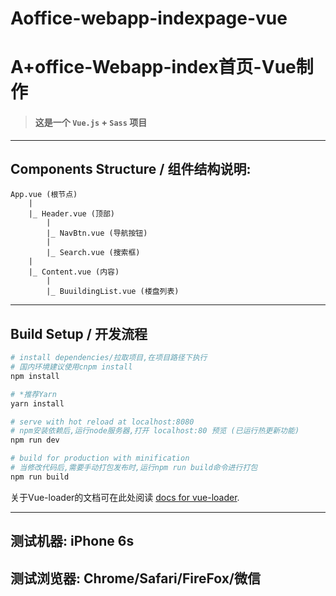 # Aoffice-webapp-indexpage-vue
# A+office-Webapp-index首页-Vue制作

> #### 这是一个 `Vue.js` + `Sass` 项目

***
## Components Structure / 组件结构说明:
```
App.vue (根节点)
    |
    |_ Header.vue (顶部)
        |
        |_ NavBtn.vue (导航按钮)
        |
        |_ Search.vue (搜索框)
    |
    |_ Content.vue (内容)
        |
        |_ BuuildingList.vue (楼盘列表)

```
***

## Build Setup / 开发流程

``` bash
# install dependencies/拉取项目,在项目路径下执行
# 国内环境建议使用cnpm install
npm install

# *推荐Yarn
yarn install

# serve with hot reload at localhost:8080
# npm安装依赖后,运行node服务器,打开 localhost:80 预览 (已运行热更新功能)
npm run dev

# build for production with minification
# 当修改代码后,需要手动打包发布时,运行npm run build命令进行打包
npm run build
```

关于Vue-loader的文档可在此处阅读 [docs for vue-loader](http://vuejs.github.io/vue-loader).

***

## 测试机器: iPhone 6s

## 测试浏览器: Chrome/Safari/FireFox/微信
